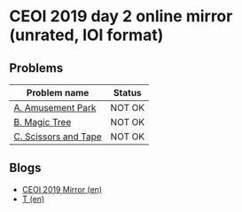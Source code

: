 # CEOI 2019 day 2 online mirror (unrated, IOI format)

## Problems

| Problem name                                             | Status |
| -------------------------------------------------------- | ------ |
| [A. Amusement Park](problems/A._Amusement_Park.md)       | NOT OK |
| [B. Magic Tree](problems/B._Magic_Tree.md)               | NOT OK |
| [C. Scissors and Tape](problems/C._Scissors_and_Tape.md) | NOT OK |

## Blogs

- [CEOI 2019 Mirror (en)](<blogs/CEOI_2019_Mirror_(en).md>)
- [T (en)](<blogs/T_(en).md>)
